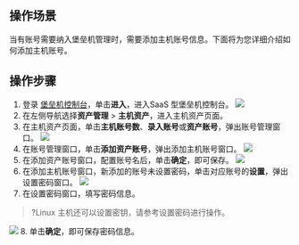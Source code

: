 ## 操作场景
当有账号需要纳入堡垒机管理时，需要添加主机账号信息。下面将为您详细介绍如何添加主机账号。

## 操作步骤
1. 登录 [堡垒机控制台](https://console.cloud.tencent.com/cds/bh)，单击**进入**，进入SaaS 型堡垒机控制台。
![](https://qcloudimg.tencent-cloud.cn/raw/86a1faa57806fe03c5dc45a9068a9981.png)
2. 在左侧导航选择**资产管理** > **主机资产**，进入主机资产页面。
3. 在主机资产页面，单击**主机账号数**、**录入账号**或**资产账号**，弹出账号管理窗口。
![](https://qcloudimg.tencent-cloud.cn/raw/71a4fbc97a0d3517b1f4685d5594ba06.png)
4. 在账号管理窗口，单击**添加资产账号**，弹出添加主机账号窗口。
![](https://qcloudimg.tencent-cloud.cn/raw/e8c4002377065416f8e987bcdb2c8c93.png)
5. 在添加资产账号窗口，配置账号名后，单击**确定**，即可保存。
![](https://qcloudimg.tencent-cloud.cn/raw/78c798d38426261b73bbb9ddf9046602.png)
6. 在添加主机账号窗口，新添加的账号未设置密码，单击对应账号的**设置**，弹出设置密码窗口。
![](https://qcloudimg.tencent-cloud.cn/raw/0550677aba27b6fba837ebe44b94d362.png)
7. 在设置密码窗口，填写密码信息。
>?Linux 主机还可以设置密钥，请参考设置密码进行操作。
>
![](https://qcloudimg.tencent-cloud.cn/raw/bf89953d5a76fc4b8be517bf2860f1b7.png)
8. 单击**确定**，即可保存密码信息。

